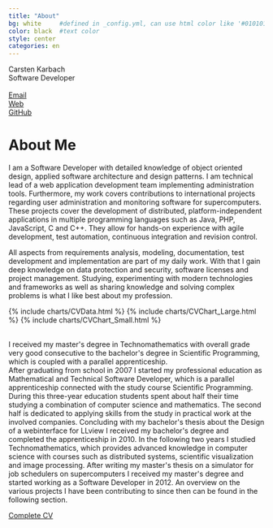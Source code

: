```yaml
---
title: "About"
bg: white     #defined in _config.yml, can use html color like '#010101'
color: black  #text color
style: center
categories: en
---
```


<div class="mediv">
	<div class="medivleft">
		<span class="fa-stack subtlecircleimg"/>
	</div>
	<div class="medivright">
		<span class="name">Carsten Karbach</span><br/>
		<span class="job">Software Developer</span><br/><br/>
		<a href="mailto:carstenkarbach@gmx.de" class="mylinks" target="_blank"><i class="fa fa-envelope-square"></i><span class="mylinktext">Email</span></a><br/>
		<a href="https://carstenkarbach.github.io" class="mylinks" target="_blank"><i class="fa fa-globe"></i><span class="mylinktext">Web</span></a><br/>
		<a href="https://github.com/CarstenKarbach" class="mylinks" target="_blank"><i class="fa fa-github"></i><span class="mylinktext">GitHub</span></a><br/>
	</div>
</div>

# About Me

<p class="longtext">

I am a Software Developer with detailed knowledge of object oriented design, applied software architecture
and design patterns. I am technical lead of a web application development team implementing administration tools.
Furthermore, my work covers contributions to international projects regarding user administration and monitoring software for
supercomputers. These projects cover the development of distributed, platform-independent applications
in multiple programming languages such as Java, PHP, JavaScript, C and C++.
They allow for hands-on experience with agile development, test automation,
continuous integration and revision control. 

All aspects from requirements analysis, modeling, documentation, test development and implementation are part of my daily work.
With that I gain deep knowledge on data protection and security, software licenses and project management. Studying, experimenting with modern technologies and frameworks as well as sharing knowledge and solving complex problems is what I like best about my profession.
</p>

{% include charts/CVData.html %}
{% include charts/CVChart_Large.html %}
{% include charts/CVChart_Small.html %}


<p class="longtext">
<br/>
I received my master's degree in Technomathematics with overall 
grade <span class="ita">very good</span> consecutive to the bachelor's degree in Scientific Programming, 
which is coupled with a parallel apprenticeship.
<br/>
After graduating from school in 2007 I started my professional education as <span class="ita">Mathematical and Technical
Software Developer</span>, which is a parallel apprenticeship connected with the study course Scientific
Programming. During this three-year education students spent about half their time studying a combination
of computer science and mathematics. The second half is dedicated to applying skills from the study
in practical work at the involved companies. Concluding with my bachelor's thesis about the <span class="ita">Design of a 
webinterface for LLview</span> I received my bachelor's degree and completed the apprenticeship in 2010.
In the following two years I studied Technomathematics, which provides advanced knowledge in computer
science with courses such as distributed systems, scientific visualization and image processing.
After writing my master's thesis on a <span class="ita">simulator for job schedulers on supercomputers</span>
I received my master's degree and started working as a Software Developer in 2012. An overview on the
various projects I have been contributing to since then can be found in the following section.
</p>

<p>
<a target="_blank" href="../res/web_cv_en.pdf" ><i class="fa fa-file-text"></i><span class="mylinktext">Complete CV</span></a>
</p>
